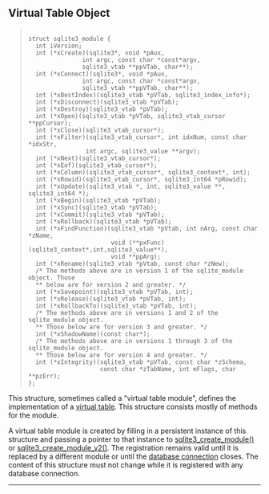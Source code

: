 ## Virtual Table Object




> ```
> 
> struct sqlite3_module {
>   int iVersion;
>   int (*xCreate)(sqlite3*, void *pAux,
>                int argc, const char *const*argv,
>                sqlite3_vtab **ppVTab, char**);
>   int (*xConnect)(sqlite3*, void *pAux,
>                int argc, const char *const*argv,
>                sqlite3_vtab **ppVTab, char**);
>   int (*xBestIndex)(sqlite3_vtab *pVTab, sqlite3_index_info*);
>   int (*xDisconnect)(sqlite3_vtab *pVTab);
>   int (*xDestroy)(sqlite3_vtab *pVTab);
>   int (*xOpen)(sqlite3_vtab *pVTab, sqlite3_vtab_cursor **ppCursor);
>   int (*xClose)(sqlite3_vtab_cursor*);
>   int (*xFilter)(sqlite3_vtab_cursor*, int idxNum, const char *idxStr,
>                 int argc, sqlite3_value **argv);
>   int (*xNext)(sqlite3_vtab_cursor*);
>   int (*xEof)(sqlite3_vtab_cursor*);
>   int (*xColumn)(sqlite3_vtab_cursor*, sqlite3_context*, int);
>   int (*xRowid)(sqlite3_vtab_cursor*, sqlite3_int64 *pRowid);
>   int (*xUpdate)(sqlite3_vtab *, int, sqlite3_value **, sqlite3_int64 *);
>   int (*xBegin)(sqlite3_vtab *pVTab);
>   int (*xSync)(sqlite3_vtab *pVTab);
>   int (*xCommit)(sqlite3_vtab *pVTab);
>   int (*xRollback)(sqlite3_vtab *pVTab);
>   int (*xFindFunction)(sqlite3_vtab *pVtab, int nArg, const char *zName,
>                        void (**pxFunc)(sqlite3_context*,int,sqlite3_value**),
>                        void **ppArg);
>   int (*xRename)(sqlite3_vtab *pVtab, const char *zNew);
>   /* The methods above are in version 1 of the sqlite_module object. Those
>   ** below are for version 2 and greater. */
>   int (*xSavepoint)(sqlite3_vtab *pVTab, int);
>   int (*xRelease)(sqlite3_vtab *pVTab, int);
>   int (*xRollbackTo)(sqlite3_vtab *pVTab, int);
>   /* The methods above are in versions 1 and 2 of the sqlite_module object.
>   ** Those below are for version 3 and greater. */
>   int (*xShadowName)(const char*);
>   /* The methods above are in versions 1 through 3 of the sqlite_module object.
>   ** Those below are for version 4 and greater. */
>   int (*xIntegrity)(sqlite3_vtab *pVTab, const char *zSchema,
>                     const char *zTabName, int mFlags, char **pzErr);
> };
> 
> ```



This structure, sometimes called a "virtual table module",
defines the implementation of a [virtual table](vtab.html).
This structure consists mostly of methods for the module.


A virtual table module is created by filling in a persistent
instance of this structure and passing a pointer to that instance
to [sqlite3\_create\_module()](#sqlite3_create_module) or [sqlite3\_create\_module\_v2()](#sqlite3_create_module).
The registration remains valid until it is replaced by a different
module or until the [database connection](#sqlite3) closes. The content
of this structure must not change while it is registered with
any database connection.




---


